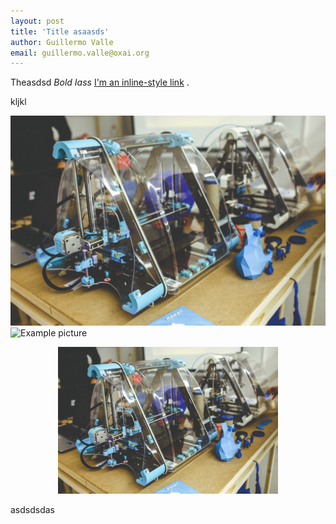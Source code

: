 ```yaml
---
layout: post 
title: 'Title asaasds'
author: Guillermo Valle
email: guillermo.valle@oxai.org
---
```


Theasdsd *Bold* _Iass_ [I'm an inline-style link](https://www.google.com)
.

kljkl

![Example picture](/img/3d-791205_1920.jpg)
![Example picture](https://avatars3.githubusercontent.com/u/7515537?s=40&v=4)

<p align="center">
  <img width="70%" style="margin:auto;" src="/img/3d-791205_1920.jpg"/>
</p>

asdsdsdas

